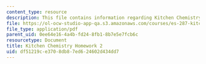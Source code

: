 ```yaml
---
content_type: resource
description: This file contains information regarding Kitchen Chemistry Homework 2.
file: https://ol-ocw-studio-app-qa.s3.amazonaws.com/courses/es-287-kitchen-chemistry-spring-2009/df51219ce3708db87ed624602d434dd7_MITES_287S09_assn02_Week02.pdf
file_type: application/pdf
parent_uid: 0ee64e16-4a4b-fd24-8fb1-8b7e5e7fcb6c
resourcetype: Document
title: Kitchen Chemistry Homework 2
uid: df51219c-e370-8db8-7ed6-24602d434dd7
---
```

